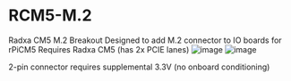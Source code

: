 # RCM5-M.2
Radxa CM5 M.2 Breakout
Designed to add M.2 connector to IO boards for rPiCM5
Requires Radxa CM5 (has 2x PCIE lanes)
![image](https://github.com/user-attachments/assets/0adabb98-fecc-4f60-8f77-427456e0726c)
![image](https://github.com/user-attachments/assets/e87400ea-2ca7-47dd-9af6-9cdb83646ef1)

2-pin connector requires supplemental 3.3V (no onboard conditioning)
